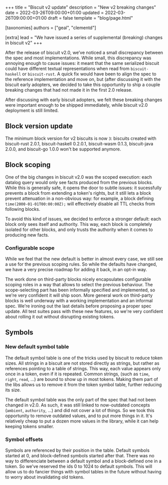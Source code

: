+++
title = "Biscuit v2 update"
description = "New v2 breaking changes"
date = 2022-03-26T09:00:00+01:00
updated = 2022-03-26T09:00:00+01:00
draft = false
template = "blog/page.html"

[taxonomies]
authors = ["geal", "clementd"]

[extra]
lead = "We have issued a series of supplemental (breaking) changes in biscuit v2"
+++

After the release of biscuit v2.0, we’ve noticed a small discrepancy between the spec and most implementations.
While small, this discrepancy was annoying enough to cause issues: it meant that the same serialized biscuit
could have different textual representations when read from `biscuit-haskell` or `biscuit-rust`. A quick fix would
have been to align the spec to the reference implementation and move on, but (after discussing it with the biscuit
early adopters, we decided to take this opportunity to ship a couple breaking changes that had not made it in the first
2.0 release.

After discussing with early biscuit adopters, we felt these breaking changes were important enough to be shipped immediately,
while biscuit v2.0 deployment is still limited.

## Block version update

The minimum block version for v2 biscuits is now `3`:
biscuits created with biscuit-rust 2.0.1, biscuit-haskell 0.2.0.1, biscuit-wasm 0.1.3, biscuit-java 2.0.0,
and biscuit-go 1.0.0 won't be supported anymore.

## Block scoping

One of the big changes in biscuit v2.0 was the scoped execution: each datalog query would only see facts produced from
the previous blocks. While this is generally safe, it opens the door to subtle issues: it sucessfully prevents a block
from extending a token's rights, but it still lets a block prevent attenuation in a non-obvious way: for example, a
block defining `time(2000-01-01T00:00:00Z);` will effectively disable all TTL checks from following blocks.

To avoid this kind of issues, we decided to enforce a stronger default: each block only sees itself and authority. This way,
each block is completely isolated for other blocks, and only trusts the authority when it comes to producing new facts.

### Configurable scope

While we feel that the new default is better in almost every case, we still see a use for the previous scoping rules. So while
the defaults have changed, we have a very precise roadmap for adding it back, in an opt-in way.

The work done on third-party blocks nicely encapsulates configurable scoping roles in a way that allows to select the previous
behaviour. The scope-selecting part has been informally specified and implemented, so we're very confident it will ship soon.
More general work on third-party blocks is well underway with a working implementation and an informal spec. We're ironing out
the last details before proposing a proper spec update. All test suites pass with these new features, so we're very confident about
rolling it out without disrupting existing tokens.

## Symbols

### New default symbol table

The default symbol table is one of the tricks used by biscuit to reduce token sizes. All strings in a biscuit are not
stored directly as strings, but rather as references pointing to a table of strings. This way, each value appears only
once in a token, even if it is repeated. Common strings, (such as `time`, `right`, `read`, …)
are bound to show up in most tokens.
Making them part of the libs allows us to remove it from the token symbol table, further reducing its size.

The default symbol table was the only part of the spec that had not been changed in v2.0. As such, it was still linked
to now-outdated concepts (`ambient`, `authority`, …) and did not cover a lot of things. So we took this opportunity to
remove outdated values, and to put more things in it. It's relatively cheap to put a dozen more values in the library,
while it can help keeping tokens smaller.

### Symbol offsets

Symbols are referenced by their position in the table. Default symbols started at 0, and block-defined symbols started after
that. There was no way to differenciate between a default symbol and a block-defined one in a token. So we've reserved the
ids 0 to 1024 to default symbols. This will allow us to do fancier things with symbol tables in the future without having
to worry about invalidating old tokens.

